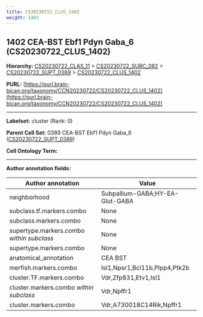 ```yaml
---
title: CS20230722_CLUS_1402
weight: 1402
---
```

## 1402 CEA-BST Ebf1 Pdyn Gaba_6 (CS20230722_CLUS_1402)
<b>Hierarchy: </b>
[CS20230722_CLAS_11](../CS20230722_CLAS_11) >
[CS20230722_SUBC_082](../CS20230722_SUBC_082) >
[CS20230722_SUPT_0389](../CS20230722_SUPT_0389) >
[CS20230722_CLUS_1402](../CS20230722_CLUS_1402)

**PURL:** [https://purl.brain-bican.org/taxonomy/CCN20230722/CS20230722_CLUS_1402](https://purl.brain-bican.org/taxonomy/CCN20230722/CS20230722_CLUS_1402)

---


**Labelset:** cluster (Rank: 0)

**Parent Cell Set:** 0389 CEA-BST Ebf1 Pdyn Gaba_6 ([CS20230722_SUPT_0389](../CS20230722_SUPT_0389))



**Cell Ontology Term:** 

[MARKER GENES.]: #


---

[TRANSFERRED ANNOTATIONS.]: #


[AUTHOR ANNOTATION FIELDS.]: #


**Author annotation fields:**

| Author annotation | Value |
|-------------------|-------|
|neighborhood|Subpallium-GABA;HY-EA-Glut-GABA|
|subclass.tf.markers.combo|None|
|subclass.markers.combo|None|
|supertype.markers.combo _within subclass_|None|
|supertype.markers.combo|None|
|anatomical_annotation|CEA BST|
|merfish.markers.combo|Isl1,Npsr1,Bcl11b,Plpp4,Ptk2b|
|cluster.TF.markers.combo|Vdr,Zfp831,Etv1,Isl1|
|cluster.markers.combo _within subclass_|Vdr,Npffr1|
|cluster.markers.combo|Vdr,A730018C14Rik,Npffr1|
